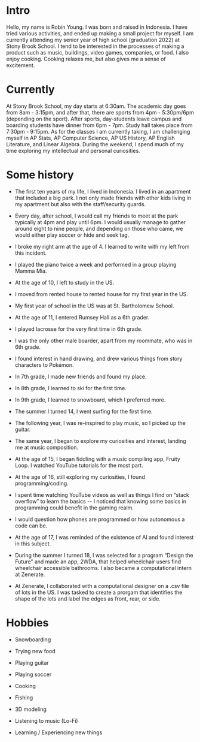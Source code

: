 # Intro
 
Hello, my name is Robin Young. I was born and raised in Indonesia. I have tried various activities, and ended up making a small project for myself. I am currently attending my senior year of high school (graduation 2022) at Stony Brook School. I tend to be interested in the processes of making a product such as music, buildings, video games, companies, or food. I also enjoy cooking. Cooking relaxes me, but also gives me a sense of excitement.
 
# Currently
 
At Stony Brook School, my day starts at 6:30am. The academic day goes from 8am - 3:15pm, and after that, there are sports from 4pm - 5:30pm/6pm (depending on the sport). After sports, day-students leave campus and boarding students have dinner from 6pm - 7pm. Study hall takes place from 7:30pm - 9:15pm. As for the classes I am currently taking, I am challenging myself in AP Stats, AP Computer Science, AP US History, AP English Literature, and Linear Algebra. During the weekend, I spend much of my time exploring my intellectual and personal curiosities.

# Some history
 
- The first ten years of my life, I lived in Indonesia. I lived in an apartment that included a big park. I not only made friends with other kids living in my apartment but also with the staff/security guards.
 
- Every day, after school, I would call my friends to meet at the park typically at 4pm and play until 6pm. I would usually manage to gather around eight to nine people, and depending on those who came, we would either play soccer or hide and seek tag.
 
- I broke my right arm at the age of 4. I learned to write with my left from this incident.
 
- I played the piano twice a week and performed in a group playing Mamma Mia.
 
- At the age of 10, I left to study in the US.
 
- I moved from rented house to rented house for my first year in the US.
 
- My first year of school in the US was at St. Bartholomew School.
 
- At the age of 11, I entered Rumsey Hall as a 6th grader. 
 
- I played lacrosse for the very first time in 6th grade.
 
- I was the only other male boarder, apart from my roommate, who was in 6th grade.
 
- I found interest in hand drawing, and drew various things from story characters to Pokémon.
 
- In 7th grade, I made new friends and found my place.
 
- In 8th grade, I learned to ski for the first time.
 
- In 9th grade, I learned to snowboard, which I preferred more.
 
- The summer I turned 14, I went surfing for the first time.
 
- The following year, I was re-inspired to play music, so I picked up the guitar.
 
- The same year, I began to explore my curiosities and interest, landing me at music composition.
 
- At the age of 15, I began fiddling with a music compiling app, Fruity Loop. I watched YouTube tutorials for the most part.
 
- At the age of 16, still exploring my curiosities, I found programming/coding.
 
- I spent time watching YouTube videos as well as things I find on “stack overflow” to learn the basics -- I noticed that knowing some basics in programming could benefit in the gaming realm.
 
- I would question how phones are programmed or how autonomous a code can be.
 
- At the age of 17, I was reminded of the existence of AI and found interest in this subject.
 
- During the summer I turned 18, I was selected for a program “Design the Future” and made an app, 2WDA, that helped wheelchair users find wheelchair accessible bathrooms. I also became a computational intern at Zenerate.
 
- At Zenerate, I collaborated with a computational designer on a .csv file of lots in the US. I was tasked to create a prorgam that identifies the shape of the lots and label the edges as front, rear, or side.
 
 
# Hobbies

- Snowboarding
 
- Trying new food
 
- Playing guitar
 
- Playing soccer
 
- Cooking
 
- Fishing
 
- 3D modeling
 
- Listening to music (Lo-Fi)
 
- Learning / Experiencing new things
